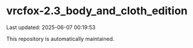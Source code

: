 # vrcfox-2.3_body_and_cloth_edition

Last updated: 2025-06-07 00:19:53

This repository is automatically maintained.
